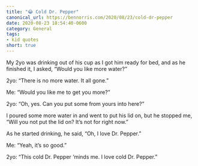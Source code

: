 ```yaml
---
title: "😂 Cold Dr. Pepper"
canonical_url: https://bennorris.com/2020/08/23/cold-dr-pepper
date: 2020-08-23 18:54:40-0600
category: General
tags:
- kid quotes
short: true
---
```


My 2yo was drinking out of his cup as I got him ready for bed, and as he finished it, I asked, “Would you like more water?”

2yo: “There is no more water. It all gone.”

Me: “Would you like me to get you more?”

2yo: “Oh, yes. Can you put some from yours into here?”

I poured some more water in and went to put his lid on, but he stopped me, “Will you not put the lid on? It’s not for right now.”

As he started drinking, he said, “Oh, I love Dr. Pepper.”

Me: “Yeah, it’s so good.”

2yo: “This cold Dr. Pepper ‘minds me. I love cold Dr. Pepper.”
